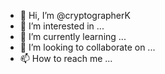 - 👋 Hi, I’m @cryptographerK
- 👀 I’m interested in ...
- 🌱 I’m currently learning ...
- 💞️ I’m looking to collaborate on ...
- 📫 How to reach me ...

<!---
cryptographerK/cryptographerK is a ✨ special ✨ repository because its `README.md` (this file) appears on your GitHub profile.
You can click the Preview link to take a look at your changes.
--->

